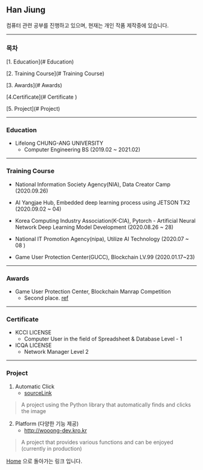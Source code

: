 ## Han Jiung



컴퓨터 관련 공부를 진행하고 있으며, 현재는 개인 작품 제작중에 있습니다.

***



### 목차



[1. Education](# Education)

[2. Training Course](# Training Course)

[3. Awards](# Awards)

[4.Certificate](# Certificate )

[5. Project](# Project)



***



### Education



- Lifelong CHUNG-ANG UNIVERSITY
  - Computer Engineering BS (2019.02 ~ 2021.02)



***



### Training Course



- National Information Society Agency(NIA), Data Creator Camp (2020.09.26)

- AI Yangjae Hub, Embedded deep learning process using JETSON TX2 (2020.09.02 ~ 04)

- Korea Computing Industry Association(K-CIA), Pytorch - Artificial Neural Network Deep Learning Model Development (2020.08.26 ~ 28)

- National IT Promotion Agency(nipa), Utilize AI Technology (2020.07 ~ 08 )

- Game User Protection Center(GUCC), Blockchain LV.99 (2020.01.17~23)

  



***



### Awards



- Game User Protection Center, Blockchain Manrap Competition
  - Second place. [ref](http://gamefocus.co.kr/detail.php?number=102179)

***



### Certificate



- KCCI LICENSE
  - Computer User in the field of Spreadsheet & Database Level - 1
- ICQA LICENSE
  - Network Manager Level 2



***



### Project

 

1. Automatic Click
   - [sourceLink](https://github.com/hanjiung/ToyProject)

>  A project using the Python library that automatically finds and clicks the image



2. Platform (다양한 기능 제공)
   - http://wooong-dev.kro.kr

> A project that provides various functions and can be enjoyed (currently in production)

 

[Home](https://hanjiung.github.io/) 으로 돌아가는 링크 입니다.